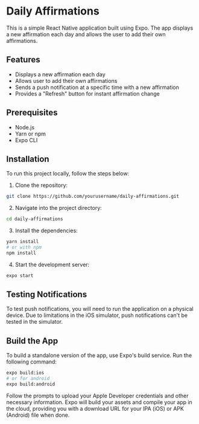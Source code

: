 # Daily Affirmations

This is a simple React Native application built using Expo. The app displays a new affirmation each day and allows the user to add their own affirmations.

## Features

- Displays a new affirmation each day
- Allows user to add their own affirmations
- Sends a push notification at a specific time with a new affirmation
- Provides a "Refresh" button for instant affirmation change

## Prerequisites

- Node.js
- Yarn or npm
- Expo CLI

## Installation

To run this project locally, follow the steps below:

1. Clone the repository:

```bash
git clone https://github.com/yourusername/daily-affirmations.git
```

2. Navigate into the project directory:

```bash
cd daily-affirmations
```

3. Install the dependencies:

```bash
yarn install
# or with npm
npm install
```

4. Start the development server:

```bash
expo start
```

## Testing Notifications

To test push notifications, you will need to run the application on a physical device. Due to limitations in the iOS simulator, push notifications can't be tested in the simulator.

## Build the App

To build a standalone version of the app, use Expo's build service. Run the following command:

```bash
expo build:ios
# or for android
expo build:android
```

Follow the prompts to upload your Apple Developer credentials and other necessary information. Expo will build your assets and compile your app in the cloud, providing you with a download URL for your IPA (iOS) or APK (Android) file when done.
